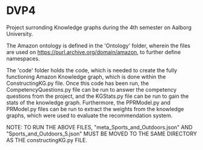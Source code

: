 # DVP4
Project surronding Knowledge graphs during the 4th semester on Aalborg University.

The Amazon ontology is defined in the 'Ontology' folder, wherein the files are used on https://purl.archive.org/domain/amazon, to further define namespaces.

The 'code' folder holds the code, which is needed to create the fully functioning Amazon Knowledge graph, which is done within the ConstructingKG.py file. Once this code has been run, the CompetencyQuestions.py file can be run to answer the competency questions from the project, and the KGStats.py file can be run to gain the stats of the knowledge graph. Furthermore, the PPRModel.py and PRModel.py files can be run to extract the weights from the knowledge graphs, which were used to evaluate the recommendation system. 

NOTE: TO RUN THE ABOVE FILES, "meta_Sports_and_Outdoors.json" AND "Sports_and_Outdoors_5.json" MUST BE MOVED TO THE SAME DIRECTORY AS THE constructingKG.py FILE.

